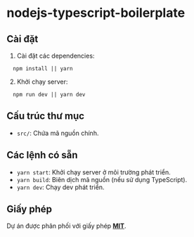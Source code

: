 # nodejs-typescript-boilerplate

## Cài đặt

1. Cài đặt các dependencies:

```shell
  npm install || yarn
```

2. Khởi chạy server:

```shell
  npm run dev || yarn dev
```

## Cấu trúc thư mục

- `src/`: Chứa mã nguồn chính.

## Các lệnh có sẵn

- `yarn start`: Khởi chạy server ở môi trường phát triển.
- `yarn build`: Biên dịch mã nguồn (nếu sử dụng TypeScript).
- `yarn dev`: Chạy dev phát triển.

## Giấy phép

Dự án được phân phối với giấy phép <b><u>MIT</u></b>.
